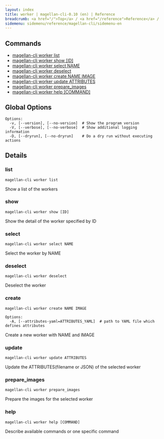 ```yaml
---
layout: index
title: worker | magellan-cli-0.10 (en) | Reference
breadcrumb: <a href="/">Top</a> / <a href="/reference">Reference</a> / <a href="/reference/magellan-cli/en">magellan-cli-0.10</a> / worker en <a href="/reference/ja/resources/worker.html">ja</a>
sidemenu: sidemenu/reference/magellan-cli/sidemenu-en
---
```


## Commands

- [magellan-cli worker list](#list)
- [magellan-cli worker show [ID]](#show)
- [magellan-cli worker select NAME](#select)
- [magellan-cli worker deselect](#deselect)
- [magellan-cli worker create NAME IMAGE](#create)
- [magellan-cli worker update ATTRIBUTES](#update)
- [magellan-cli worker prepare_images](#prepare_images)
- [magellan-cli worker help [COMMAND]](#help)

## Global Options

```text
Options:
  -v, [--version], [--no-version]  # Show the program version
  -V, [--verbose], [--no-verbose]  # Show additional logging information
  -D, [--dryrun], [--no-dryrun]    # Do a dry run without executing actions

```


## Details
### <a name="list"></a>list

```text
magellan-cli worker list
```

Show a list of the workers

### <a name="show"></a>show

```text
magellan-cli worker show [ID]
```

Show the detail of the worker specified by ID

### <a name="select"></a>select

```text
magellan-cli worker select NAME
```

Select the worker by NAME

### <a name="deselect"></a>deselect

```text
magellan-cli worker deselect
```

Deselect the worker

### <a name="create"></a>create

```text
magellan-cli worker create NAME IMAGE
```

```text
Options:
  -A, [--attributes-yaml=ATTRIBUTES_YAML]  # path to YAML file which defines attributes

```

Create a new worker with NAME and IMAGE

### <a name="update"></a>update

```text
magellan-cli worker update ATTRIBUTES
```

Update the ATTRIBUTES(filename or JSON) of the selected worker

### <a name="prepare_images"></a>prepare_images

```text
magellan-cli worker prepare_images
```

Prepare the images for the selected worker

### <a name="help"></a>help

```text
magellan-cli worker help [COMMAND]
```

Describe available commands or one specific command

